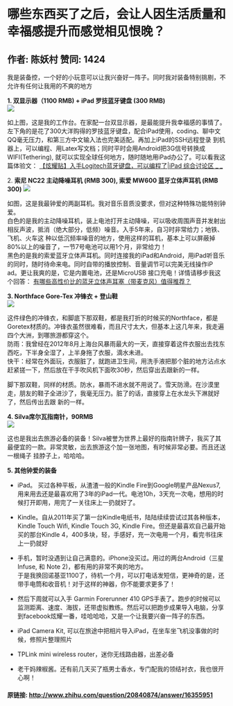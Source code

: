 # 哪些东西买了之后，会让人因生活质量和幸福感提升而感觉相见恨晚？
## 作者: 陈妖村  赞同: 1424
我是装备控，一个好的小玩意可以让我兴奋好一阵子。同时我对装备特别挑剔，不允许有任何让我用的不爽的地方  
  
**1\. 双显示器（1100 RMB) + iPad 罗技蓝牙键盘 (300 RMB)**   
![](http://pic2.zhimg.com/167b26d2263c4adbc68e3edb2970071b_b.jpg)

  
如上图，这是我的工作台。在家配一台双显示器，是最能提升我幸福感的事情了。  
左下角的是花了300大洋购得的罗技蓝牙键盘，配合iPad使用，coding、聊中文QQ毫无压力，和第三方中文输入法也完美适配。再加上iPad的SSH远程登录
到机器上，可以编程、用Latex写文档；同时平时会用Android把3G信号转换成WIFI(Tethering),
就可以实现全球任何地方，随时随地用iPad办公了。可以看我这篇体验文： [ 【炫耀贴】入手Logitech蓝牙键盘，可以编程了|iPad 综合讨论区 _ _
](http://bbs.weiphone.com/read-htm-tid-5493892.html)  
  
2\. **索尼 NC22 主动降噪耳机 (RMB 300), 索爱 MW600 蓝牙立体声耳机 (RMB 300)**
![](http://pic2.zhimg.com/5ab4766aef704bce486d0437aa6af617_b.jpg)

  
如图，这是我最钟爱的两副耳机。我对音乐音质没要求，但对这种特殊功能特别钟爱。  
白色的是我的主动降噪耳机，装上电池打开主动降噪，可以吸收周围声音并发射出相反声波，抵消（绝大部分，低频）噪音。入手5年来，自习时非常给力；地铁、飞机、火车这
种以低沉频率噪音的地方，使用这样的耳机，基本上可以屏蔽掉80%以上的噪音了，一节7号电池可以用1个月，非常给力！  
黑色的是我的索爱蓝牙立体声耳机。同时连接我的iPad和Android，用iPad听音乐的同时，随时待命来电。同时自带的播放控制、音量调节可以完美无线操作iP
ad。更让我爽的是，它是内置电池，还是MicroUSB 接口充电！详情请移步我这个回答： [ 有哪些高性价比的蓝牙立体声耳塞（带麦克风）值得推荐？
](http://www.zhihu.com/question/20651730)  
  
  
**3\. Northface Gore-Tex 冲锋衣 + 登山鞋**   
![](http://pic1.zhimg.com/7102ffb7ad9db7e212830154f4f7589f_b.jpg)

  
  
这件绿色的冲锋衣，和脚底下那双鞋，都是我打折的时候买的Northface，都是Goretex材质的。冲锋衣虽然很难看，而且尺寸太大，但基本上这几年来，我走遍
四个大洲，到哪旅游都穿这个。  
防雨：我曾经在2012年8月上海台风暴雨最大的一天，直接穿着这件衣服出去找东西吃，下半身全湿了，上半身拖了衣服，滴水未进。  
快干：经常在外面玩，衣服脏了，就跑进卫生间，用洗手液把那个脏的地方沾点水赶紧搓一下，然后放在干手吹风机下面吹30秒，然后穿出去跟新的一样。  
  
脚下那双鞋，同样的材质。防水，暴雨不进水就不用说了。雪天防滑。在沙漠里走，朋友的鞋子全进沙了，我毫无压力。脏了的话，直接穿上在水龙头下淋就好了，然后传出去跟
新的一样。  
  
**4\. Silva席尔瓦指南针，90RMB**   
![](http://pic2.zhimg.com/503ae79b73a524e3a987c3c452a3727a_b.jpg)

  
这也是我出去旅游必备的装备！Silva被誉为世界上最好的指南针牌子，我买了其最便宜的一款。非常灵敏，出去旅游这个加一张地图，有时候非常必要。而且还送一根绳子
挂脖子上，哈哈哈。  
  
**5\. 其他钟爱的装备**   

  * iPad。 买过各种平板，从渣渣一般的Kindle Fire到Google明星产品Nexus7, 用来用去还是最喜欢用了3年的iPad一代。电池10h，3天充一次电，想用的时候打开即用，用完了一关往床上一扔就好了。 
  * Kindle。自从2011年买了第一台Kindle电纸书，陆陆续续尝试过其各种版本，Kindle Touch Wifi, Kindle Touch 3G, Kindle Fire。但还是最喜欢自己最开始买的那台Kindle 4，400多块，轻，手感好，充一次电用一个月，看完书往床上一扔就好 
  * 手机，暂时没遇到让自己满意的。iPhone没买过。用过的两台Android（三星Infuse, 和 Note 2)，都有用的非常不爽的地方。   
于是我换回诺基亚1100了，待机一个月，可以打电话发短信，更神奇的是，还带手电筒和收音机！对于这样的神器，你不能要求更多了！

  * 然后下周就可以入手 Garmin Forerunner 410 GPS手表了。跑步的时候可以监测距离、速度、海拔，还带虚拟教练。然后可以把跑步成果导入电脑，分享到facebook炫耀一番，哇哈哈哈，又是一个让我要兴奋一阵子的东西。 
  * iPad Camera Kit, 可以在旅途中把相片导入iPad，在坐车坐飞机没事做的时候，修照片整理照片 
  * TPLink mini wireless router，迷你无线路由器，出差必备 
  * 老干妈辣椒酱。还有前几天买了瓶男士香水，专门配我的领结衬衣，我也很开心啊！ 

#### 原链接: http://www.zhihu.com/question/20840874/answer/16355951